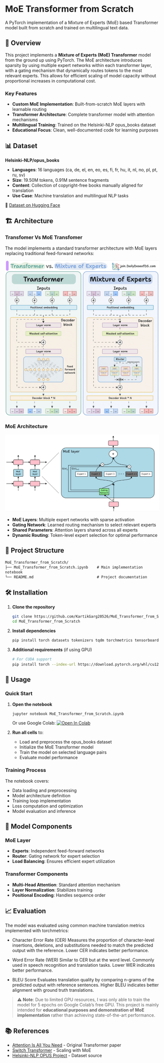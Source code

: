 # MoE Transformer from Scratch

A PyTorch implementation of a Mixture of Experts (MoE) based Transformer model built from scratch and trained on multilingual text data.

## 🚀 Overview

This project implements a **Mixture of Experts (MoE) Transformer** model from the ground up using PyTorch. The MoE architecture introduces sparsity by using multiple expert networks within each transformer layer, with a gating mechanism that dynamically routes tokens to the most relevant experts. This allows for efficient scaling of model capacity without proportional increases in computational cost.

### Key Features

- **Custom MoE Implementation**: Built-from-scratch MoE layers with learnable routing
- **Transformer Architecture**: Complete transformer model with attention mechanisms
- **Multilingual Training**: Trained on the Helsinki-NLP opus_books dataset
- **Educational Focus**: Clean, well-documented code for learning purposes

## 📊 Dataset

**Helsinki-NLP/opus_books**
- **Languages**: 16 languages (ca, de, el, en, eo, es, fi, fr, hu, it, nl, no, pl, pt, ru, sv)
- **Size**: 19.50M tokens, 0.91M sentence fragments
- **Content**: Collection of copyright-free books manually aligned for translation
- **Use Case**: Machine translation and multilingual NLP tasks

🔗 [Dataset on Hugging Face](https://huggingface.co/datasets/Helsinki-NLP/opus_books)

## 🏗️ Architecture
   ### Transfomer Vs MoE Transfomer
   The model implements a standard transformer architecture with MoE layers replacing traditional feed-forward networks:
   
   ![Transformer Vs MoE Transformer Architecture](transformer_vs_moe_transformer_architecture.gif)

   
   ### MoE Architecture
   
   ![MoE Transformer Architecture](moe_architecture.png)
   
   - **MoE Layers**: Multiple expert networks with sparse activation
   - **Gating Network**: Learned routing mechanism to select relevant experts
   - **Shared Parameters**: Attention layers shared across all experts
   - **Dynamic Routing**: Token-level expert selection for optimal performance

## 📁 Project Structure

```
MoE_Transformer_from_Scratch/
├── MoE_Transformer_from_Scratch.ipynb    # Main implementation notebook
└── README.md                             # Project documentation
```

## 🛠️ Installation

1. **Clone the repository**
   ```bash
   git clone https://github.com/KartikGarg20526/MoE_Transformer_from_Scratch.git
   cd MoE_Transformer_from_Scratch
   ```

2. **Install dependencies**
   ```bash
   pip install torch datasets tokenizers tqdm torchmetrics tensorboard
   ```

3. **Additional requirements** (if using GPU)
   ```bash
   # For CUDA support
   pip install torch --index-url https://download.pytorch.org/whl/cu121
   ```

## 🚀 Usage

### Quick Start

1. **Open the notebook**
   ```bash
   jupyter notebook MoE_Transformer_from_Scratch.ipynb
   ```
   
   Or use Google Colab: [![Open In Colab](https://colab.research.google.com/assets/colab-badge.svg)](https://colab.research.google.com/github/KartikGarg20526/MoE_Transformer_from_Scratch/blob/main/MoE_Transformer_from_Scratch.ipynb)

2. **Run all cells** to:
   - Load and preprocess the opus_books dataset
   - Initialize the MoE Transformer model
   - Train the model on selected language pairs
   - Evaluate model performance

### Training Process

The notebook covers:
- Data loading and preprocessing
- Model architecture definition
- Training loop implementation
- Loss computation and optimization
- Model evaluation and inference

## 🎯 Model Components

### MoE Layer
- **Experts**: Independent feed-forward networks
- **Router**: Gating network for expert selection
- **Load Balancing**: Ensures efficient expert utilization

### Transformer Components
- **Multi-Head Attention**: Standard attention mechanism
- **Layer Normalization**: Stabilizes training
- **Positional Encoding**: Handles sequence order

## 📈 Evaluation

The model was evaluated using common machine translation metrics implemented with torchmetrics:

- Character Error Rate (CER)
   Measures the proportion of character-level insertions, deletions, and substitutions needed to match the predicted output with the reference.
   Lower CER indicates better performance.

- Word Error Rate (WER)
   Similar to CER but at the word level. Commonly used in speech recognition and translation tasks.
   Lower WER indicates better performance.

- BLEU Score
   Evaluates translation quality by comparing n-grams of the predicted output with reference sentences.
   Higher BLEU indicates better alignment with ground truth translations.

> ⚠️ **Note**: Due to limited GPU resources, I was only able to train the model for 5 epochs on Google Colab’s free GPU. This project is mainly intended for **educational purposes and demonstration of MoE implementation** rather than achieving state-of-the-art performance.

## 📚 References

- [Attention Is All You Need](https://arxiv.org/abs/1706.03762) - Original Transformer paper
- [Switch Transformer](https://arxiv.org/abs/2101.03961) - Scaling with MoE
- [Helsinki-NLP OPUS Project](http://opus.nlpl.eu/) - Dataset source
